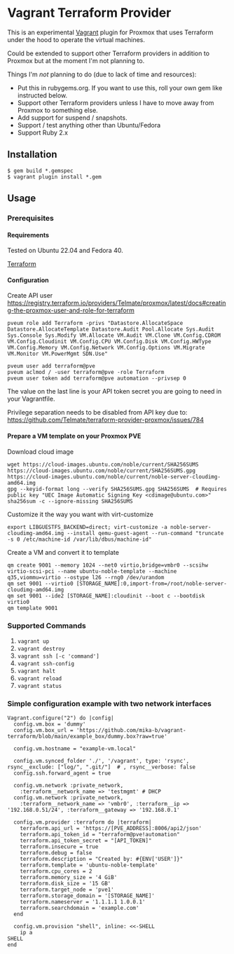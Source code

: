 # Vagrant Terraform Provider

This is an experimental [Vagrant](http://www.vagrantup.com) plugin for Proxmox that uses
Terraform under the hood to operate the virtual machines.

Could be extended to support other Terraform providers in addition to Proxmox but at
the moment I'm not planning to.

Things I'm _not_ planning to do (due to lack of time and resources):
* Put this in rubygems.org. If you want to use this, roll your own gem like instructed below.
* Support other Terraform providers unless I have to move away from Proxmox to something else.
* Add support for suspend / snapshots.
* Support / test anything other than Ubuntu/Fedora
* Support Ruby 2.x

## Installation

```
$ gem build *.gemspec
$ vagrant plugin install *.gem
```

## Usage

### Prerequisites

#### Requirements

Tested on Ubuntu 22.04 and Fedora 40.

[Terraform](https://developer.hashicorp.com/terraform/tutorials/aws-get-started/install-cli)

#### Configuration

Create API user
https://registry.terraform.io/providers/Telmate/proxmox/latest/docs#creating-the-proxmox-user-and-role-for-terraform
```
pveum role add Terraform -privs "Datastore.AllocateSpace Datastore.AllocateTemplate Datastore.Audit Pool.Allocate Sys.Audit Sys.Console Sys.Modify VM.Allocate VM.Audit VM.Clone VM.Config.CDROM VM.Config.Cloudinit VM.Config.CPU VM.Config.Disk VM.Config.HWType VM.Config.Memory VM.Config.Network VM.Config.Options VM.Migrate VM.Monitor VM.PowerMgmt SDN.Use"

pveum user add terraform@pve
pveum aclmod / -user terraform@pve -role Terraform
pveum user token add terraform@pve automation --privsep 0
```
The value on the last line is your API token secret you are going to need in your Vagrantfile.

Privilege separation needs to be disabled from API key due to:
https://github.com/Telmate/terraform-provider-proxmox/issues/784

#### Prepare a VM template on your Proxmox PVE

Download cloud image
```
wget https://cloud-images.ubuntu.com/noble/current/SHA256SUMS https://cloud-images.ubuntu.com/noble/current/SHA256SUMS.gpg https://cloud-images.ubuntu.com/noble/current/noble-server-cloudimg-amd64.img
gpg --keyid-format long --verify SHA256SUMS.gpg SHA256SUMS  # Requires public key "UEC Image Automatic Signing Key <cdimage@ubuntu.com>"
sha256sum -c --ignore-missing SHA256SUMS
```

Customize it the way you want with virt-customize
```
export LIBGUESTFS_BACKEND=direct; virt-customize -a noble-server-cloudimg-amd64.img --install qemu-guest-agent --run-command "truncate -s 0 /etc/machine-id /var/lib/dbus/machine-id"
```

Create a VM and convert it to template
```
qm create 9001 --memory 1024 --net0 virtio,bridge=vmbr0 --scsihw virtio-scsi-pci --name ubuntu-noble-template --machine q35,viommu=virtio --ostype l26 --rng0 /dev/urandom
qm set 9001 --virtio0 [STORAGE_NAME]:0,import-from=/root/noble-server-cloudimg-amd64.img
qm set 9001 --ide2 [STORAGE_NAME]:cloudinit --boot c --bootdisk virtio0
qm template 9001
```


### Supported Commands

1. `vagrant up`
1. `vagrant destroy`
1. `vagrant ssh [-c 'command']`
1. `vagrant ssh-config`
1. `vagrant halt`
1. `vagrant reload`
1. `vagrant status`

### Simple configuration example with two network interfaces

```
Vagrant.configure("2") do |config|
  config.vm.box = 'dummy'
  config.vm.box_url = 'https://github.com/mika-b/vagrant-terraform/blob/main/example_box/dummy.box?raw=true'

  config.vm.hostname = "example-vm.local"

  config.vm.synced_folder './', '/vagrant', type: 'rsync', rsync__exclude: ["log/", ".git/"]  # , rsync__verbose: false
  config.ssh.forward_agent = true

  config.vm.network :private_network,
    :terraform__network_name => 'testmgmt' # DHCP
  config.vm.network :private_network,
    :terraform__network_name => 'vmbr0', :terraform__ip => '192.168.0.51/24', :terraform__gateway => '192.168.0.1'

  config.vm.provider :terraform do |terraform|
    terraform.api_url = 'https://[PVE_ADDRESS]:8006/api2/json'
    terraform.api_token_id = "terraform@pve!automation"
    terraform.api_token_secret = "[API_TOKEN]"
    terraform.insecure = true
    terraform.debug = false
    terraform.description = "Created by: #{ENV['USER']}"
    terraform.template = 'ubuntu-noble-template'
    terraform.cpu_cores = 2
    terraform.memory_size = '4 GiB'
    terraform.disk_size = '15 GB'
    terraform.target_node = 'pve1'
    terraform.storage_domain = '[STORAGE_NAME]'
    terraform.nameserver = '1.1.1.1 1.0.0.1'
    terraform.searchdomain = 'example.com'
  end

  config.vm.provision "shell", inline: <<-SHELL
    ip a
SHELL
end
```
